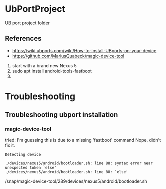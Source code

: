 # UbPortProject
UB port project folder

## References
* https://wiki.ubports.com/wiki/How-to-install-UBports-on-your-device
* https://github.com/MariusQuabeck/magic-device-tool

1. start with a brand new Nexus 5
2. sudo apt install android-tools-fastboot
3. 



# Troubleshooting

## Troubleshooting ubport installation

### magic-device-tool

tried: I'm guessing this is due to a missing 'fastboot' command
  Nope, didn't fix it.

```
Detecting device

./devices/nexus5/android/bootloader.sh: line 88: syntax error near unexpected token `else'
./devices/nexus5/android/bootloader.sh: line 88: `else'
```
/snap/magic-device-tool/289/devices/nexus5/android/bootloader.sh

